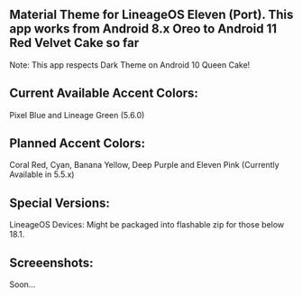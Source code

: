 Material Theme for LineageOS Eleven (Port). This app works from Android 8.x Oreo to Android 11 Red Velvet Cake so far
---------------------------------------------------------------------------------------------------------------------
Note: This app respects Dark Theme on Android 10 Queen Cake!

Current Available Accent Colors: 
---------------------------------------------------------------------------------------------------------------------
Pixel Blue and Lineage Green (5.6.0)

Planned Accent Colors:
---------------------------------------------------------------------------------------------------------------------
Coral Red, Cyan, Banana Yellow, Deep Purple and Eleven Pink (Currently Available in 5.5.x)

Special Versions:
---------------------------------------------------------------------------------------------------------------------
LineageOS Devices: Might be packaged into flashable zip for those below 18.1.


Screeenshots:
---------------------------------------------------------------------------------------------------------------------
Soon...
